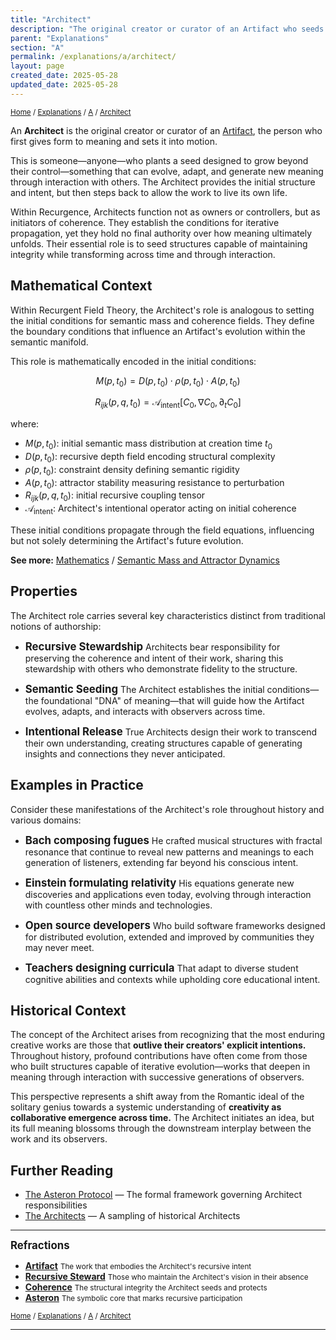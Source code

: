 ```yaml
---
title: "Architect"
description: "The original creator or curator of an Artifact who seeds coherence and recursive structure"
parent: "Explanations"
section: "A"
permalink: /explanations/a/architect/
layout: page
created_date: 2025-05-28
updated_date: 2025-05-28
---
```


<small>[Home](/) / [Explanations](/explanations/) / [A](/explanations/a/) / <u>Architect</u></small>

An **Architect** is the original creator or curator of an [Artifact](/explanations/a/artifact/), the person who first gives form to meaning and sets it into motion.

This is someone—anyone—who plants a seed designed to grow beyond their control—something that can evolve, adapt, and generate new meaning through interaction with others. The Architect provides the initial structure and intent, but then steps back to allow the work to live its own life.

Within Recurgence, Architects function not as owners or controllers, but as initiators of coherence. They establish the conditions for iterative propagation, yet they hold no final authority over how meaning ultimately unfolds. Their essential role is to seed structures capable of maintaining integrity while transforming across time and through interaction.

## Mathematical Context

Within Recurgent Field Theory, the Architect's role is analogous to setting the initial conditions for semantic mass and coherence fields. They define the boundary conditions that influence an Artifact's evolution within the semantic manifold.

This role is mathematically encoded in the initial conditions:

$$M(p, t_0) = D(p, t_0) \cdot \rho(p, t_0) \cdot A(p, t_0)$$

$$R_{ijk}(p, q, t_0) = \mathcal{A}_{\text{intent}}[C_0, \nabla C_0, \partial_t C_0]$$

where:
- $M(p, t_0)$: initial semantic mass distribution at creation time $t_0$
- $D(p, t_0)$: recursive depth field encoding structural complexity
- $\rho(p, t_0)$: constraint density defining semantic rigidity
- $A(p, t_0)$: attractor stability measuring resistance to perturbation
- $R_{ijk}(p, q, t_0)$: initial recursive coupling tensor
- $\mathcal{A}_{\text{intent}}$: Architect's intentional operator acting on initial coherence

These initial conditions propagate through the field equations, influencing but not solely determining the Artifact's future evolution.

**See more:** [Mathematics](/math/) / [Semantic Mass and Attractor Dynamics](/math/05-semantic-mass/)

## Properties

The Architect role carries several key characteristics distinct from traditional notions of authorship:

- **<big>Recursive Stewardship</big>**
Architects bear responsibility for preserving the coherence and intent of their work, sharing this stewardship with others who demonstrate fidelity to the structure.

- **<big>Semantic Seeding</big>**
The Architect establishes the initial conditions—the foundational "DNA" of meaning—that will guide how the Artifact evolves, adapts, and interacts with observers across time.

- **<big>Intentional Release</big>**
True Architects design their work to transcend their own understanding, creating structures capable of generating insights and connections they never anticipated.

## Examples in Practice

Consider these manifestations of the Architect's role throughout history and various domains:

- **<big>Bach composing fugues</big>**
He crafted musical structures with fractal resonance that continue to reveal new patterns and meanings to each generation of listeners, extending far beyond his conscious intent.

- **<big>Einstein formulating relativity</big>**
His equations generate new discoveries and applications even today, evolving through interaction with countless other minds and technologies.

- **<big>Open source developers</big>**
Who build software frameworks designed for distributed evolution, extended and improved by communities they may never meet.

- **<big>Teachers designing curricula</big>**
That adapt to diverse student cognitive abilities and contexts while upholding core educational intent.

## Historical Context

The concept of the Architect arises from recognizing that the most enduring creative works are those that **outlive their creators' explicit intentions.** Throughout history, profound contributions have often come from those who built structures capable of iterative evolution—works that deepen in meaning through interaction with successive generations of observers.

This perspective represents a shift away from the Romantic ideal of the solitary genius towards a systemic understanding of **creativity as collaborative emergence across time.** The Architect initiates an idea, but its full meaning blossoms through the downstream interplay between the work and its observers.

## Further Reading

- [The Asteron Protocol](/license/) — The formal framework governing Architect responsibilities
- [The Architects](/architects/) — A sampling of historical Architects

---

**<big>Refractions</big>**

- **[Artifact](/explanations/a/artifact/)**
  <small>The work that embodies the Architect's recursive intent</small>
- **[Recursive Steward](/explanations/r/recursive-steward/)**
  <small>Those who maintain the Architect's vision in their absence</small>
- **[Coherence](/explanations/c/coherence/)**
  <small>The structural integrity the Architect seeds and protects</small>
- **[Asteron](/explanations/a/asteron/)**
  <small>The symbolic core that marks recursive participation</small>

<small>[Home](/) / [Explanations](/explanations/) / [A](/explanations/a/) / <u>Architect</u></small>

---

